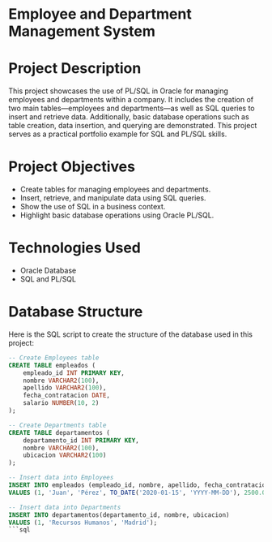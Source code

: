 # Employee and Department Management System
# Project Description
This project showcases the use of PL/SQL in Oracle for managing employees and departments within a company. It includes the creation of two main tables—employees and departments—as well as SQL queries to insert and retrieve data. Additionally, basic database operations such as table creation, data insertion, and querying are demonstrated. This project serves as a practical portfolio example for SQL and PL/SQL skills.

# Project Objectives
* Create tables for managing employees and departments.
* Insert, retrieve, and manipulate data using SQL queries.
* Show the use of SQL in a business context.
* Highlight basic database operations using Oracle PL/SQL.

# Technologies Used
* Oracle Database
* SQL and PL/SQL

# Database Structure

Here is the SQL script to create the structure of the database used in this project:

```sql
-- Create Employees table
CREATE TABLE empleados (
    empleado_id INT PRIMARY KEY,
    nombre VARCHAR2(100),
    apellido VARCHAR2(100),
    fecha_contratacion DATE,
    salario NUMBER(10, 2)
);

-- Create Departments table
CREATE TABLE departamentos (
    departamento_id INT PRIMARY KEY,
    nombre VARCHAR2(100),
    ubicacion VARCHAR2(100)
);

-- Insert data into Employees
INSERT INTO empleados (empleado_id, nombre, apellido, fecha_contratacion, salario)
VALUES (1, 'Juan', 'Pérez', TO_DATE('2020-01-15', 'YYYY-MM-DD'), 2500.00);

-- Insert data into Departments
INSERT INTO departamentos(departamento_id, nombre, ubicacion)
VALUES (1, 'Recursos Humanos', 'Madrid');
```sql


